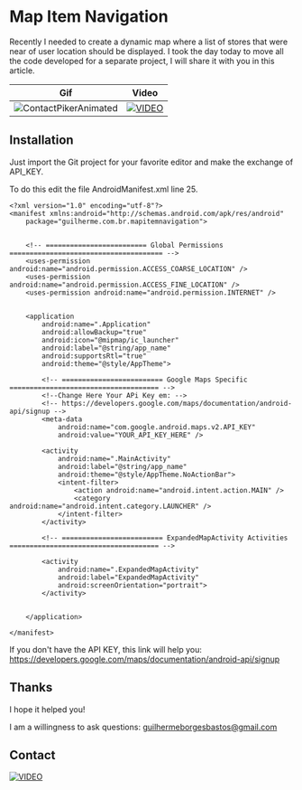 # Map Item Navigation
Recently  I needed to create a dynamic map where a list of stores that were near of user location should be displayed. I took the day today to move all the code developed for a separate project, I will share it with you in this article.

| Gif | Video |
| --- | --- |
| ![ContactPikerAnimated](https://meucomercioeletronico.com/tutorial/MapItemNavigationEn.gif)  | [![VIDEO](https://img.youtube.com/vi/rq8Rd_VVBAg/0.jpg)](https://www.youtube.com/watch?v=rq8Rd_VVBAg) |


## Installation
Just import the Git project for your favorite editor and make the exchange of API_KEY.

To do this edit the file AndroidManifest.xml line 25.
```
<?xml version="1.0" encoding="utf-8"?>
<manifest xmlns:android="http://schemas.android.com/apk/res/android"
    package="guilherme.com.br.mapitemnavigation">


    <!-- ========================= Global Permissions ====================================== -->
    <uses-permission android:name="android.permission.ACCESS_COARSE_LOCATION" />
    <uses-permission android:name="android.permission.ACCESS_FINE_LOCATION" />
    <uses-permission android:name="android.permission.INTERNET" />


    <application
        android:name=".Application"
        android:allowBackup="true"
        android:icon="@mipmap/ic_launcher"
        android:label="@string/app_name"
        android:supportsRtl="true"
        android:theme="@style/AppTheme">

        <!-- ========================= Google Maps Specific ===================================== -->
        <!--Change Here Your APi Key em: -->
        <!-- https://developers.google.com/maps/documentation/android-api/signup -->
        <meta-data
            android:name="com.google.android.maps.v2.API_KEY"
            android:value="YOUR_API_KEY_HERE" />

        <activity
            android:name=".MainActivity"
            android:label="@string/app_name"
            android:theme="@style/AppTheme.NoActionBar">
            <intent-filter>
                <action android:name="android.intent.action.MAIN" />
                <category android:name="android.intent.category.LAUNCHER" />
            </intent-filter>
        </activity>

        <!-- ========================= ExpandedMapActivity Activities ===================================== -->

        <activity
            android:name=".ExpandedMapActivity"
            android:label="ExpandedMapActivity"
            android:screenOrientation="portrait">
        </activity>


    </application>

</manifest>
```

If you don't have the API KEY, this link will help you:
https://developers.google.com/maps/documentation/android-api/signup

## Thanks
I hope it helped you!

I am a willingness to ask questions:
guilhermeborgesbastos@gmail.com

## Contact
[![VIDEO](https://media.licdn.com/mpr/mpr/shrinknp_100_100/AAEAAQAAAAAAAAgiAAAAJGMwMTQwNTMyLTU2N2EtNDM1NS1iZDMxLTI2ZjVhZDRlNjM2Mw.jpg)](https://www.facebook.com/AndroidNaPratica)
